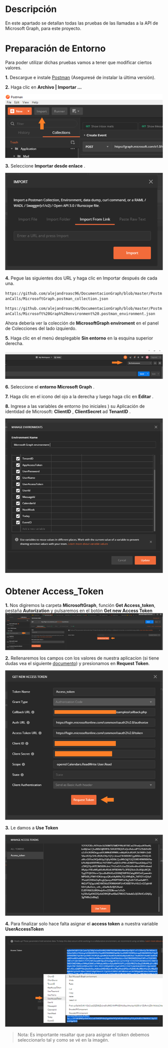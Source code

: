 # Descripción 
En este apartado se detallan todas las pruebas de las llamadas a la API de Microsoft Graph, para este proyecto.

# Preparación de Entorno

Para poder utilizar dichas pruebas vamos a tener que modificar ciertos valores.

**1.** Descargue e instale [Postman](https://www.postman.com/) (Aseguresé  de instalar  la última versión).


**2.** Haga clic en **Archivo | Importar ...**

![Image of Postman](https://github.com/alejandroasc96/DocumentacionGraph/blob/master/MicrosoftGraph/PostmanViews/0_pulsarImport.png?raw=true)

**3.** Seleccione **Importar desde enlace** .

![Image of Postman](https://github.com/alejandroasc96/DocumentacionGraph/blob/master/MicrosoftGraph/PostmanViews/1_importLink.PNG?raw=true)


**4.** Pegue las siguientes dos URL y haga clic en Importar después de cada una.

`https://github.com/alejandroasc96/DocumentacionGraph/blob/master/PostmanCalls/MicrosoftGraph.postman_collection.json`

`https://github.com/alejandroasc96/DocumentacionGraph/blob/master/PostmanCalls/Microsoft%20Graph%20environment%20.postman_environment.json`

Ahora debería ver la colección de **MicrosoftGraph enviroment** en el panel de Colecciones del lado izquierdo.

**5.** Haga clic en el menú desplegable **Sin entorno** en la esquina superior derecha.

![Image of Postman](https://github.com/alejandroasc96/DocumentacionGraph/blob/master/MicrosoftGraph/PostmanViews/5_sinENtorno.png?raw=true)


**6.** Seleccione el **entorno Microsoft Graph** .

**7.** Haga clic en el icono del ojo a la derecha y luego haga clic en **Editar** .

**8.** Ingrese a las variables de entorno (no iniciales ) su Aplicación de identidad de Microsoft: **ClientID** , **ClientSecret** ad **TenantID** .

![Image of Postman](https://github.com/alejandroasc96/DocumentacionGraph/blob/master/MicrosoftGraph/PostmanViews/6_configurandoEntorno.PNG?raw=true)

# Obtener Access_Token 

**1.** Nos digiremos la carpeta **MicrosoftGraph**, función **Get Access_token**, pestaña **Autorization** y pulsaremos en el botón **Get new Access Token**
![Image of Postman](https://github.com/alejandroasc96/DocumentacionGraph/blob/master/MicrosoftGraph/PostmanViews/0_access_token.png?raw=true)


**2.** Rellenaremos los campos con los valores de nuestra aplicacíon (si tiene dudas vea el siguiente [documento]()) y presionamos en  **Request Token**. 

![Image of Postman](https://github.com/alejandroasc96/DocumentacionGraph/blob/master/MicrosoftGraph/PostmanViews/1_access_token.png?raw=true)


**3.** Le damos a  **Use Token**

![Image of Postman](https://github.com/alejandroasc96/DocumentacionGraph/blob/master/MicrosoftGraph/PostmanViews/2_access_token.png?raw=true)


**4.** Para finalizar solo hace falta asignar el **access token** a nuestra variable **UserAccessToken**

![Image of Postman](https://github.com/alejandroasc96/DocumentacionGraph/blob/master/MicrosoftGraph/PostmanViews/3_access_token.png?raw=true)

>Nota: Es importante resaltar que para asignar el token debemos seleccionarlo tal y como se vé en la imagén.








